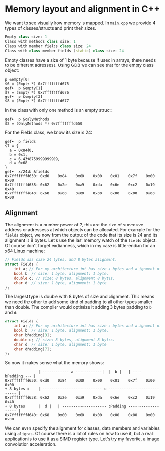 # Memory layout and alignment in C++

We want to see visually how memory is mapped. In `main.cpp` we provide 4 types of classes/structs and print their sizes.

```C++
Empty class size: 1
Class with methods class size: 1
Class with member fields class size: 24
Class with class member fields (static) class size: 24
```

Empty classes have a size of 1 byte because if used in arrays, there needs to be different adressess.
Using GDB we can see that for the empty class object:
```
p &empty[0]
$6 = (Empty *) 0x7fffffffd675
gef➤  p &empty[1]
$7 = (Empty *) 0x7fffffffd676
gef➤  p &empty[2]
$8 = (Empty *) 0x7fffffffd677
```

In the class with only one method is an empty struct:

```
gef➤  p &onlyMethods 
$2 = (OnlyMethods *) 0x7fffffffd650
```

For the Fields class, we know its size is 24:

```
gef➤  p fields
$7 = {
  a = 0x84d0,
  b = 0x1,
  c = 6.4398759999999999,
  d = 0x68
}
gef➤  x/24xb &fields
0x7fffffffd630:	0xd0	0x84	0x00	0x00	0x01	0x7f	0x00	0x00
0x7fffffffd638:	0x62	0x2e	0xa9	0xda	0x6e	0xc2	0x19	0x40
0x7fffffffd640:	0x68	0x00	0x00	0x00	0x00	0x00	0x00	0x00
```

## Alignment

The alignment is a number power of 2, this are the size of succesive address or adressess at which objects can be
allocated. For example for the `fields` object, we now from the output of the code that its size is 24 and its alignment
is 8 bytes. Let's use the last memory watch of the `fields` object. Of course don't forget endianness, which in my case
is little-endian for an x64 Linux machine:

```C++
// Fields has size 24 bytes, and 8 bytes alignment.
struct Fields {
    int a; // For my architecture int has size 4 bytes and alignment of 4 bytes because is a fundamental type.
    bool b; // size: 1 byte, alignment: 1 byte.
    double c; // size: 8 bytes, alignment 8 bytes.
    char d; // size: 1 byte, alignment: 1 byte
};
```
The largest type is double with 8 bytes of size and alignment. This means we need the other to add some kind of padding
to all other types smaller than double. The compiler would optimize it adding 3 bytes padding to `b` and `d`:

```C++
struct Fields {
    int a; // For my architecture int has size 4 bytes and alignment of 4 bytes because is a fundamental type.
    bool b; // size: 1 byte, alignment: 1 byte.
    char bPadding[3];
    double c; // size: 8 bytes, alignment 8 bytes.
    char d; // size: 1 byte, alignment: 1 byte
    char dPadding[7];
};
```

So now it makes sense what the memory shows:

```
               | ------------ a ------------|  |  b |   | ---- bPadding --- |
0x7fffffffd630:	0xd0	0x84	0x00	0x00	0x01	0x7f	0x00	0x00
+ 8 bytes =    | --------------------------- c ---------------------------- |
0x7fffffffd638:	0x62	0x2e	0xa9	0xda	0x6e	0xc2	0x19	0x40
+ 8 bytes      |  d |   | -------------------- dPadding ------------------- |
0x7fffffffd640:	0x68	0x00	0x00	0x00	0x00	0x00	0x00	0x00
```

We can even specify the alignment for classes, data members and variables using `alignas`. Of course there is a lot of 
rules on how to use it, but a real application is to use it as a SIMD register type. Let's try my favorite, a image
convolution acceleration.
